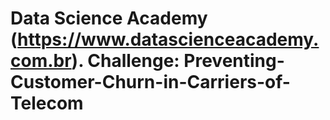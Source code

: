 # Data Science Academy (https://www.datascienceacademy.com.br). Challenge: Preventing-Customer-Churn-in-Carriers-of-Telecom
